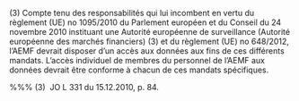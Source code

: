 (3) Compte tenu des responsabilités qui lui incombent en vertu du règlement (UE) no 1095/2010 du Parlement européen et du Conseil du 24 novembre 2010 instituant une Autorité européenne de surveillance (Autorité européenne des marchés financiers) (3) et du règlement (UE) no 648/2012, l’AEMF devrait disposer d’un accès aux données aux fins de ces différents mandats. L’accès individuel de membres du personnel de l’AEMF aux données devrait être conforme à chacun de ces mandats spécifiques.

%%% (3)  JO L 331 du 15.12.2010, p. 84.